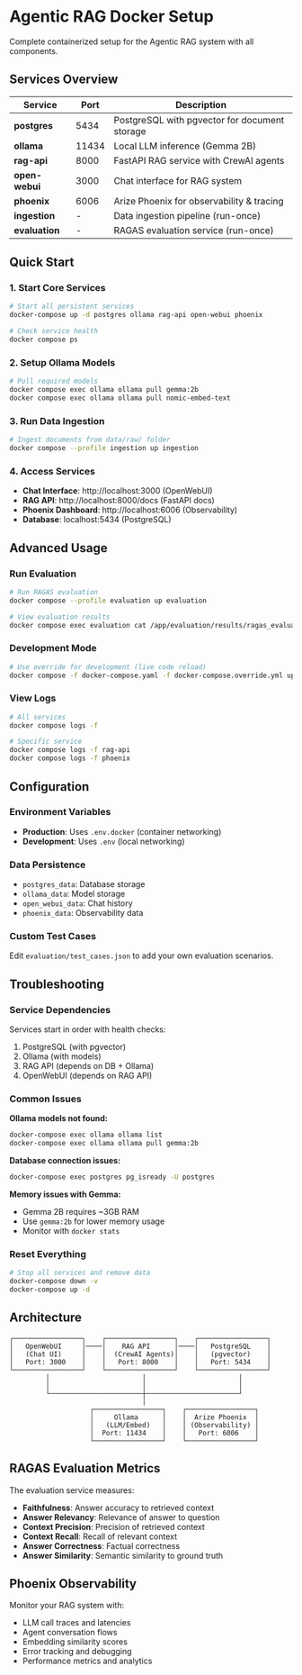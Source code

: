 # Agentic RAG Docker Setup

Complete containerized setup for the Agentic RAG system with all components.

## Services Overview

| Service | Port | Description |
|---------|------|-------------|
| **postgres** | 5434 | PostgreSQL with pgvector for document storage |
| **ollama** | 11434 | Local LLM inference (Gemma 2B) |
| **rag-api** | 8000 | FastAPI RAG service with CrewAI agents |
| **open-webui** | 3000 | Chat interface for RAG system |
| **phoenix** | 6006 | Arize Phoenix for observability & tracing |
| **ingestion** | - | Data ingestion pipeline (run-once) |
| **evaluation** | - | RAGAS evaluation service (run-once) |

## Quick Start

### 1. Start Core Services
```bash
# Start all persistent services
docker-compose up -d postgres ollama rag-api open-webui phoenix

# Check service health
docker compose ps
```

### 2. Setup Ollama Models
```bash
# Pull required models
docker compose exec ollama ollama pull gemma:2b
docker compose exec ollama ollama pull nomic-embed-text
```

### 3. Run Data Ingestion
```bash
# Ingest documents from data/raw/ folder
docker compose --profile ingestion up ingestion
```

### 4. Access Services
- **Chat Interface**: http://localhost:3000 (OpenWebUI)
- **RAG API**: http://localhost:8000/docs (FastAPI docs)
- **Phoenix Dashboard**: http://localhost:6006 (Observability)
- **Database**: localhost:5434 (PostgreSQL)

## Advanced Usage

### Run Evaluation
```bash
# Run RAGAS evaluation
docker compose --profile evaluation up evaluation

# View evaluation results
docker compose exec evaluation cat /app/evaluation/results/ragas_evaluation_report.json
```

### Development Mode
```bash
# Use override for development (live code reload)
docker compose -f docker-compose.yaml -f docker-compose.override.yml up -d
```

### View Logs
```bash
# All services
docker compose logs -f

# Specific service
docker compose logs -f rag-api
docker compose logs -f phoenix
```

## Configuration

### Environment Variables
- **Production**: Uses `.env.docker` (container networking)
- **Development**: Uses `.env` (local networking)

### Data Persistence
- `postgres_data`: Database storage
- `ollama_data`: Model storage
- `open_webui_data`: Chat history
- `phoenix_data`: Observability data

### Custom Test Cases
Edit `evaluation/test_cases.json` to add your own evaluation scenarios.

## Troubleshooting

### Service Dependencies
Services start in order with health checks:
1. PostgreSQL (with pgvector)
2. Ollama (with models)
3. RAG API (depends on DB + Ollama)
4. OpenWebUI (depends on RAG API)

### Common Issues

**Ollama models not found:**
```bash
docker-compose exec ollama ollama list
docker-compose exec ollama ollama pull gemma:2b
```

**Database connection issues:**
```bash
docker-compose exec postgres pg_isready -U postgres
```

**Memory issues with Gemma:**
- Gemma 2B requires ~3GB RAM
- Use `gemma:2b` for lower memory usage
- Monitor with `docker stats`

### Reset Everything
```bash
# Stop all services and remove data
docker-compose down -v
docker-compose up -d
```

## Architecture

```
┌─────────────────┐    ┌─────────────────┐    ┌─────────────────┐
│   OpenWebUI     │────│    RAG API      │────│   PostgreSQL    │
│   (Chat UI)     │    │  (CrewAI Agents)│    │   (pgvector)    │
│   Port: 3000    │    │   Port: 8000    │    │   Port: 5434    │
└─────────────────┘    └─────────────────┘    └─────────────────┘
         │                       │                       │
         │                       │                       │
         └───────────────────────┼───────────────────────┘
                                 │
                    ┌─────────────────┐    ┌─────────────────┐
                    │     Ollama      │    │  Arize Phoenix  │
                    │   (LLM/Embed)   │    │ (Observability) │
                    │  Port: 11434    │    │   Port: 6006    │
                    └─────────────────┘    └─────────────────┘
```

## RAGAS Evaluation Metrics

The evaluation service measures:
- **Faithfulness**: Answer accuracy to retrieved context
- **Answer Relevancy**: Relevance of answer to question
- **Context Precision**: Precision of retrieved context
- **Context Recall**: Recall of relevant context
- **Answer Correctness**: Factual correctness
- **Answer Similarity**: Semantic similarity to ground truth

## Phoenix Observability

Monitor your RAG system with:
- LLM call traces and latencies
- Agent conversation flows
- Embedding similarity scores
- Error tracking and debugging
- Performance metrics and analytics
